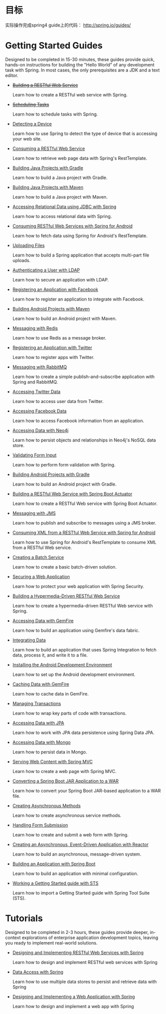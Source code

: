 # 目标

实际操作完成spring4 guide上的代码： http://spring.io/guides/

# Getting Started Guides

Designed to be completed in 15-30 minutes, these guides provide quick, hands-on instructions for building the "Hello World" of any development task with Spring. In most cases, the only prerequisites are a JDK and a text editor.

* ~~[Building a RESTful Web Service](http://spring.io/guides/gs/rest-service/)~~

    Learn how to create a RESTful web service with Spring.

* ~~[Scheduling Tasks](http://spring.io/guides/gs/scheduling-tasks/)~~

    Learn how to schedule tasks with Spring.

* [Detecting a Device](http://spring.io/guides/gs/device-detection/)

    Learn how to use Spring to detect the type of device that is accessing your web site.

* [Consuming a RESTful Web Service](http://spring.io/guides/gs/consuming-rest/)

    Learn how to retrieve web page data with Spring&#39;s RestTemplate.

* [Building Java Projects with Gradle](http://spring.io/guides/gs/gradle/)

    Learn how to build a Java project with Gradle.

* [Building Java Projects with Maven](http://spring.io/guides/gs/maven/)

    Learn how to build a Java project with Maven.

* [Accessing Relational Data using JDBC with Spring](http://spring.io/guides/gs/relational-data-access/)

    Learn how to access relational data with Spring.

* [Consuming RESTful Web Services with Spring for Android](http://spring.io/guides/gs/consuming-rest-android/)

    Learn how to fetch data using Spring for Android&#39;s RestTemplate.

* [Uploading Files](http://spring.io/guides/gs/uploading-files/)

    Learn how to build a Spring application that accepts multi-part file uploads.

* [Authenticating a User with LDAP](http://spring.io/guides/gs/authenticating-ldap/)

    Learn how to secure an application with LDAP.

* [Registering an Application with Facebook](http://spring.io/guides/gs/register-facebook-app/)

    Learn how to register an application to integrate with Facebook.

* [Building Android Projects with Maven](http://spring.io/guides/gs/maven-android/)

    Learn how to build an Android project with Maven.

* [Messaging with Redis](http://spring.io/guides/gs/messaging-redis/)

    Learn how to use Redis as a message broker.

* [Registering an Application with Twitter](http://spring.io/guides/gs/register-twitter-app/)

    Learn how to register apps with Twitter.

* [Messaging with RabbitMQ](http://spring.io/guides/gs/messaging-rabbitmq/)

    Learn how to create a simple publish-and-subscribe application with Spring and RabbitMQ.

* [Accessing Twitter Data](http://spring.io/guides/gs/accessing-twitter/)

    Learn how to access user data from Twitter.

* [Accessing Facebook Data](http://spring.io/guides/gs/accessing-facebook/)

    Learn how to access Facebook information from an application.

* [Accessing Data with Neo4j](http://spring.io/guides/gs/accessing-data-neo4j/)

    Learn how to persist objects and relationships in Neo4j&#39;s NoSQL data store.

* [Validating Form Input](http://spring.io/guides/gs/validating-form-input/)

    Learn how to perform form validation with Spring.

* [Building Android Projects with Gradle](http://spring.io/guides/gs/gradle-android/)

    Learn how to build an Android project with Gradle.

* [Building a RESTful Web Service with Spring Boot Actuator](http://spring.io/guides/gs/actuator-service/)

    Learn how to create a RESTful Web service with Spring Boot Actuator.

* [Messaging with JMS](http://spring.io/guides/gs/messaging-jms/)

    Learn how to publish and subscribe to messages using a JMS broker.

* [Consuming XML from a RESTful Web Service with Spring for Android](http://spring.io/guides/gs/consuming-rest-xml-android/)

    Learn how to use Spring for Android&#39;s RestTemplate to consume XML from a RESTful Web service.

* [Creating a Batch Service](http://spring.io/guides/gs/batch-processing/)

    Learn how to create a basic batch-driven solution.

* [Securing a Web Application](http://spring.io/guides/gs/securing-web/)

    Learn how to protect your web application with Spring Security.

* [Building a Hypermedia-Driven RESTful Web Service](http://spring.io/guides/gs/rest-hateoas/)

    Learn how to create a hypermedia-driven RESTful Web service with Spring.

* [Accessing Data with GemFire](http://spring.io/guides/gs/accessing-data-gemfire/)

    Learn how to build an application using Gemfire&#39;s data fabric.

* [Integrating Data](http://spring.io/guides/gs/integration/)

    Learn how to build an application that uses Spring Integration to fetch data, process it, and write it to a file.

* [Installing the Android Development Environment](http://spring.io/guides/gs/android/)

    Learn how to set up the Android development environment.

* [Caching Data with GemFire](http://spring.io/guides/gs/caching-gemfire/)

    Learn how to cache data in GemFire.

* [Managing Transactions](http://spring.io/guides/gs/managing-transactions/)

    Learn how to wrap key parts of code with transactions.

* [Accessing Data with JPA](http://spring.io/guides/gs/accessing-data-jpa/)

    Learn how to work with JPA data persistence using Spring Data JPA.

* [Accessing Data with Mongo](http://spring.io/guides/gs/accessing-data-mongo/)

    Learn how to persist data in Mongo.

* [Serving Web Content with Spring MVC](http://spring.io/guides/gs/serving-web-content/)

    Learn how to create a web page with Spring MVC.

* [Converting a Spring Boot JAR Application to a WAR](http://spring.io/guides/gs/convert-jar-to-war/)

    Learn how to convert your Spring Boot JAR-based application to a WAR file.

* [Creating Asynchronous Methods](http://spring.io/guides/gs/async-method/)

    Learn how to create asynchronous service methods.

* [Handling Form Submission](http://spring.io/guides/gs/handling-form-submission/)

    Learn how to create and submit a web form with Spring.

* [Creating an Asynchronous, Event-Driven Application with Reactor](http://spring.io/guides/gs/messaging-reactor/)

    Learn how to build an asynchronous, message-driven system.

* [Building an Application with Spring Boot](http://spring.io/guides/gs/spring-boot/)

    Learn how to build an application with minimal configuration.

* [Working a Getting Started guide with STS](http://spring.io/guides/gs/sts/)

    Learn how to import a Getting Started guide with Spring Tool Suite (STS).


# Tutorials

Designed to be completed in 2-3 hours, these guides provide deeper, in-context explorations of enterprise application development topics, leaving you ready to implement real-world solutions.

* [Designing and Implementing RESTful Web Services with Spring](http://spring.io/guides/tutorials/rest/)

    Learn how to design and implement RESTful web services with Spring

* [Data Access with Spring](http://spring.io/guides/tutorials/data/)

    Learn how to use multiple data stores to persist and retrieve data with Spring

* [Designing and Implementing a Web Application with Spring](http://spring.io/guides/tutorials/web/)

    Learn how to design and implement a web app with Spring

